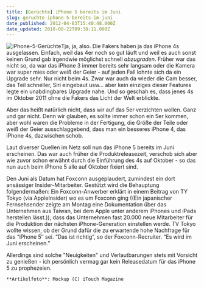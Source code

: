 ```yaml
---
title: [Gerüchte] iPhone 5 bereits im Juni
slug: geruchte-iphone-5-bereits-im-juni
date_published: 2012-04-03T15:40:48.000Z
date_updated: 2018-08-22T09:38:11.000Z
---
```


![iPhone-5-Gerüchte](//picdump.thafaker.de/2012/04/iPhone-5-Gerüchte-125x125.jpg)Tja, ja, also. Die Fakers haben ja das iPhone 4s ausgelassen. Einfach, weil das 4er noch so gut läuft und weil es auch sonst keinen Grund gab irgendwie möglichst schnell *abzugraden*. Früher war das nicht so, da war das iPhone 3 immer bereits sehr langsam oder die Kamera war super mies oder weiß der Geier - auf jeden Fall lohnte sich da ein Upgrade sehr. Nur nicht beim 4s. Zwar war auch da wieder die Cam besser, das Teil schneller, Siri eingebaut usw... aber kein einziges dieser Features legte ein unabdingbares Upgrade nahe. Und so geschah es, dass jenes 4s im Oktober 2011 ohne die Fakers das Licht der Welt erblickte.

Aber das heißt natürlich nicht, dass wir auf das 5er verzichten wollen. Ganz und gar nicht. Denn wir glauben, es sollte immer schon ein 5er kommen, aber wohl waren die Probleme in der Fertigung, die Größe der Teile oder weiß der Geier ausschlaggebend, dass man ein besseres iPhone 4, das iPhone 4s, dazwischen schob.

Laut diverser Quellen im Netz soll nun das iPhone 5 bereits im Juni erscheinen. Das war auch früher die Produktreleasezeit, verschob sich aber wie zuvor schon erwähnt durch die Einführung des 4s auf Oktober - so das nun auch beim iPhone 5 alle auf Oktober fixiert sind.

Den Juni als Datum hat Foxconn ausgeplaudert, zumindest ein dort ansässiger Insider-Mitarbeiter. Gestützt wird die Behauptung folgendermaßen: Ein Foxconn-Anwerber erklärt in einem Beitrag von TY Tokyo (via AppleInsider) wo es um Foxconn ging ((Ein japanischer Fernsehsender zeigte am Montag eine Dokumentation über das Unternehmen aus Taiwan, bei dem Apple unter anderem iPhones und iPads herstellen lässt.)), dass das Unternehmen fast 20.000 neue Mitarbeiter für die Produktion der nächsten iPhone-Generation einstellen werde. TV Tokyo wollte wissen, ob der Grund dafür die zu erwartende hohe Nachfrage für das “iPhone 5″ sei. “Das ist richtig”, so der Foxconn-Recruiter. “Es wird im Juni erscheinen.”

Allerdings sind solche "Neuigkeiten" und Verlautbarungen stets mit Vorsicht zu genießen - ich persönlich vermag gar kein Releasedatum für das iPhone 5 zu prophezeien.

`**Artikelfoto**: Mockup (C) iTouch Magazine`
